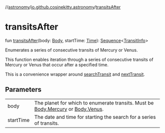 //[astronomy](../../index.md)/[io.github.cosinekitty.astronomy](index.md)/[transitsAfter](transits-after.md)

# transitsAfter

fun [transitsAfter](transits-after.md)(body: [Body](-body/index.md), startTime: [Time](-time/index.md)): [Sequence](https://kotlinlang.org/api/latest/jvm/stdlib/kotlin.sequences/-sequence/index.html)&lt;[TransitInfo](-transit-info/index.md)&gt;

Enumerates a series of consecutive transits of Mercury or Venus.

This function enables iteration through a series of consecutive transits of Mercury or Venus that occur after a specified time.

This is a convenience wrapper around [searchTransit](search-transit.md) and [nextTransit](next-transit.md).

## Parameters

| | |
|---|---|
| body | The planet for which to enumerate transits. Must be [Body.Mercury](-body/-mercury/index.md) or [Body.Venus](-body/-venus/index.md). |
| startTime | The date and time for starting the search for a series of transits. |
